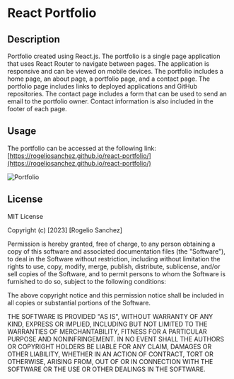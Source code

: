 # React Portfolio

## Description
Portfolio created using React.js. The portfolio is a single page application that uses React Router to navigate between pages. The application is responsive and can be viewed on mobile devices. The portfolio includes a home page, an about page, a portfolio page, and a contact page. The portfolio page includes links to deployed applications and GitHub repositories. The contact page includes a form that can be used to send an email to the portfolio owner. Contact information is also included in the footer of each page.

## Usage
The portfolio can be accessed at the following link: [https://rogeliosanchez.github.io/react-portfolio/](https://rogeliosanchez.github.io/react-portfolio/)

![Portfolio](https://i.imgur.com/zDM3tAW.gif)

## License
MIT License

Copyright (c) [2023] [Rogelio Sanchez]

Permission is hereby granted, free of charge, to any person obtaining a copy
of this software and associated documentation files (the "Software"), to deal
in the Software without restriction, including without limitation the rights
to use, copy, modify, merge, publish, distribute, sublicense, and/or sell
copies of the Software, and to permit persons to whom the Software is
furnished to do so, subject to the following conditions:

The above copyright notice and this permission notice shall be included in all
copies or substantial portions of the Software.

THE SOFTWARE IS PROVIDED "AS IS", WITHOUT WARRANTY OF ANY KIND, EXPRESS OR
IMPLIED, INCLUDING BUT NOT LIMITED TO THE WARRANTIES OF MERCHANTABILITY,
FITNESS FOR A PARTICULAR PURPOSE AND NONINFRINGEMENT. IN NO EVENT SHALL THE
AUTHORS OR COPYRIGHT HOLDERS BE LIABLE FOR ANY CLAIM, DAMAGES OR OTHER
LIABILITY, WHETHER IN AN ACTION OF CONTRACT, TORT OR OTHERWISE, ARISING FROM,
OUT OF OR IN CONNECTION WITH THE SOFTWARE OR THE USE OR OTHER DEALINGS IN THE
SOFTWARE.